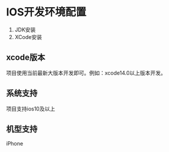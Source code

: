 # IOS开发环境配置
  1. JDK安装
  2. XCode安装

## xcode版本

项目使用当前最新大版本开发即可。例如：xcode14.0以上版本开发。

## 系统支持

项目支持ios10及以上

## 机型支持

iPhone


